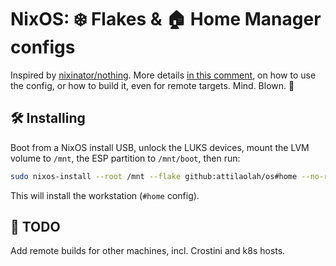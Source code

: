 # NixOS: ❄️ Flakes & 🏠 Home Manager configs

Inspired by [nixinator/nothing][1]. More details [in this comment][2], on how
to use the config, or how to build it, even for remote targets. Mind. Blown. 🤯

[1]: https://github.com/nixinator/nothing.

[2]: https://discourse.nixos.org/t/proper-way-to-build-a-remote-system-with-flakes/17661/12

## 🛠️ Installing

Boot from a NixOS install USB, unlock the LUKS devices, mount the LVM volume to `/mnt`, the ESP partition to `/mnt/boot`, then run:

```sh
sudo nixos-install --root /mnt --flake github:attilaolah/os#home --no-root-password
```

This will install the workstation (`#home` config).

## 🚧 TODO

Add remote builds for other machines, incl. Crostini and k8s hosts.
